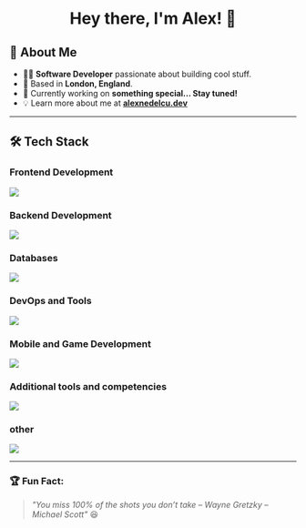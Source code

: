 <h1 align="center">Hey there, I'm Alex! 👋</h1>

## 🚀 About Me  
- 👨‍💻 **Software Developer** passionate about building cool stuff.  
- 📍 Based in **London, England**.  
- 🔧 Currently working on **something special... Stay tuned!**  
- 💡 Learn more about me at **[alexnedelcu.dev](https://alexnedelcu.dev)**  

---

## 🛠 Tech Stack  
<p align="center">
  
  ### Frontend Development
  <img src="https://skillicons.dev/icons?i=html,css,bootstrap,tailwind,js,ts,react,nextjs,p5js" />

  ### Backend Development
  <img src="https://skillicons.dev/icons?i=nodejs,express,php,java,cs,cpp,python" />

  ### Databases
  <img src="https://skillicons.dev/icons?i=mongodb,postgres,sqlite" />

  ### DevOps and Tools
  <img src="https://skillicons.dev/icons?i=docker,git,github,linux,powershell,raspberrypi,vscode,arduino" />

  ### Mobile and Game Development
  <img src="https://skillicons.dev/icons?i=flutter,androidstudio,unity" />

  ### Additional tools and competencies  
  <img src="https://skillicons.dev/icons?i=npm,discord,stackoverflow" />

  ### other 
  <img src="https://skillicons.dev/icons?i=ae,premiere" />
</p>

---

### 🏆 Fun Fact:  
> *"You miss 100% of the shots you don’t take – Wayne Gretzky – Michael Scott"* 😆

